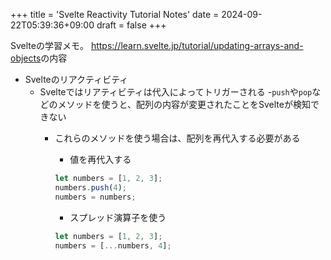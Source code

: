 +++
title = 'Svelte Reactivity Tutorial Notes'
date = 2024-09-22T05:39:36+09:00
draft = false
+++

Svelteの学習メモ。
<https://learn.svelte.jp/tutorial/updating-arrays-and-objects>の内容

- Svelteのリアクティビティ
  - Svelteではリアティビティは代入によってトリガーされる
    -`push`や`pop`などのメソッドを使うと、配列の内容が変更されたことをSvelteが検知できない
      - これらのメソッドを使う場合は、配列を再代入する必要がある
        - 値を再代入する
        ```js
        let numbers = [1, 2, 3];
        numbers.push(4);
        numbers = numbers;
        ```

        - スプレッド演算子を使う
        ```js
        let numbers = [1, 2, 3];
        numbers = [...numbers, 4];
        ```
